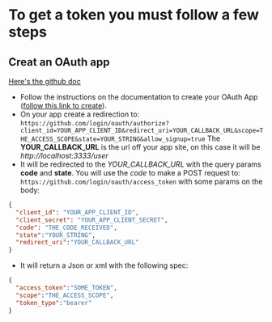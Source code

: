 # To get a token you must follow a few steps
## Creat an OAuth app
[Here's the github doc](https://developer.github.com/apps/building-oauth-apps/authorizing-oauth-apps/#2-users-are-redirected-back-to-your-site-by-github)
 - Follow the instructions on the documentation to create your OAuth App ([follow this link to create](https://github.com/settings/applications/new)).
 - On your app create a redirection to:
`https://github.com/login/oauth/authorize?client_id=YOUR_APP_CLIENT_ID&redirect_uri=YOUR_CALLBACK_URL&scope=THE_ACCESS_SCOPE&state=YOUR_STRING&allow_signup=true`
The **YOUR_CALLBACK_URL** is the url off your app site, on this case it will be *http://localhost:3333/user*
- It will be redirected to the *YOUR_CALLBACK_URL* with the query params **code** and **state**. You will use the *code* to make a POST request to: `https://github.com/login/oauth/access_token` with some params on the body:
```Json
{
  "client_id": "YOUR_APP_CLIENT_ID",
  "client_secret": "YOUR_APP_CLIENT_SECRET",
  "code": "THE_CODE_RECEIVED",
  "state":"YOUR_STRING",
  "redirect_uri":"YOUR_CALLBACK_URL"
}
```
- It will return a Json or xml with the following spec:
```Json
{
  "access_token":"SOME_TOKEN",
  "scope":"THE_ACCESS_SCOPE",
  "token_type":"bearer"
}
```
